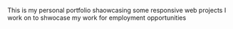 This is my personal portfolio shaowcasing some  responsive web projects I work on to shwocase my work for employment opportunities 
